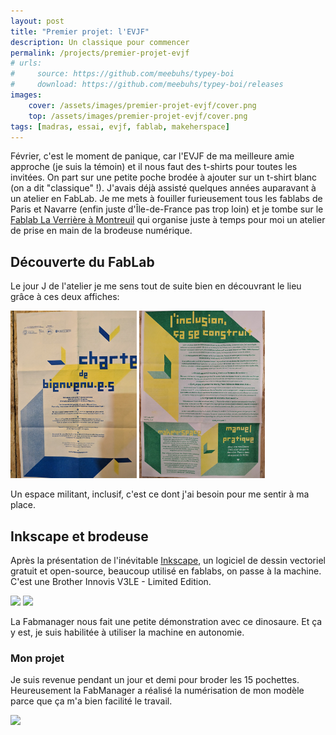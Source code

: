 ```yaml
---
layout: post
title: "Premier projet: l'EVJF"
description: Un classique pour commencer
permalink: /projects/premier-projet-evjf
# urls:
#     source: https://github.com/meebuhs/typey-boi
#     download: https://github.com/meebuhs/typey-boi/releases
images:
    cover: /assets/images/premier-projet-evjf/cover.png 
    top: /assets/images/premier-projet-evjf/cover.png 
tags: [madras, essai, evjf, fablab, makeherspace]
---
```


Février, c'est le moment de panique, car l'EVJF de ma meilleure amie approche (je suis la témoin) et il nous faut des t-shirts pour toutes les invitées. On part sur une petite poche brodée à ajouter sur un t-shirt blanc (on a dit "classique" !).
J'avais déjà assisté quelques années auparavant à un atelier en FabLab. Je me mets à fouiller furieusement tous les fablabs de Paris et Navarre (enfin juste d'Île-de-France pas trop loin) et je tombe sur le [Fablab La Verrière à Montreuil](https://fablab-laverriere.org/) qui organise juste à temps pour moi un atelier de prise en main de la brodeuse numérique.

## Découverte du FabLab

Le jour J de l'atelier je me sens tout de suite bien en découvrant le lieu grâce à ces deux affiches:

<div class="list-multiple-images">
    <img src="/assets/images/premier-projet-evjf/charte-de-bienvenue.jpg" style="max-width: 40%" /> 
    <img src="/assets/images/premier-projet-evjf/makeherspace.jpg" style="max-width: 40%" />
</div>

Un espace militant, inclusif, c'est ce dont j'ai besoin pour me sentir à ma place.

## Inkscape et brodeuse

Après la présentation de l'inévitable [Inkscape](https://inkscape.org/fr/), un logiciel de dessin vectoriel gratuit et open-source, beaucoup utilisé en fablabs, on passe à la machine. C'est une Brother Innovis V3LE - Limited Edition. 

<div class="list-multiple-images">
    <img src="/assets/images/premier-projet-evjf/formation-découverte-machine.jpg" style="max-width: 40%" />
    <img src="/assets/images/premier-projet-evjf/formation-découverte-machine-fil.jpg" style="max-width: 40%" />
</div>

La Fabmanager nous fait une petite démonstration avec ce dinosaure. Et ça y est, je suis habilitée à utiliser la machine en autonomie.

### Mon projet

Je suis revenue pendant un jour et demi pour broder les 15 pochettes. Heureusement la FabManager a réalisé la numérisation de mon modèle parce que ça m'a bien facilité le travail.

<img src="/assets/images/premier-projet-evjf/team-carotte.jpg" style="max-width: 60%" />
